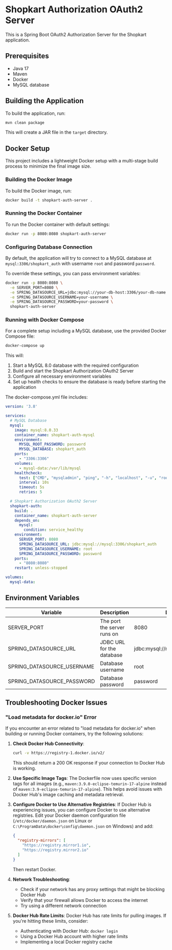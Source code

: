 # Shopkart Authorization OAuth2 Server

This is a Spring Boot OAuth2 Authorization Server for the Shopkart application.

## Prerequisites

- Java 17
- Maven
- Docker
- MySQL database

## Building the Application

To build the application, run:

```bash
mvn clean package
```

This will create a JAR file in the `target` directory.

## Docker Setup

This project includes a lightweight Docker setup with a multi-stage build process to minimize the final image size.

### Building the Docker Image

To build the Docker image, run:

```bash
docker build -t shopkart-auth-server .
```

### Running the Docker Container

To run the Docker container with default settings:

```bash
docker run -p 8080:8080 shopkart-auth-server
```

### Configuring Database Connection

By default, the application will try to connect to a MySQL database at `mysql:3306/shopkart_auth` with username `root` and password `password`.

To override these settings, you can pass environment variables:

```bash
docker run -p 8080:8080 \
  -e SERVER_PORT=8080 \
  -e SPRING_DATASOURCE_URL=jdbc:mysql://your-db-host:3306/your-db-name \
  -e SPRING_DATASOURCE_USERNAME=your-username \
  -e SPRING_DATASOURCE_PASSWORD=your-password \
  shopkart-auth-server
```

### Running with Docker Compose

For a complete setup including a MySQL database, use the provided Docker Compose file:

```bash
docker-compose up
```

This will:
1. Start a MySQL 8.0 database with the required configuration
2. Build and start the Shopkart Authorization OAuth2 Server
3. Configure all necessary environment variables
4. Set up health checks to ensure the database is ready before starting the application

The docker-compose.yml file includes:

```yaml
version: '3.8'

services:
  # MySQL Database
  mysql:
    image: mysql:8.0.33
    container_name: shopkart-auth-mysql
    environment:
      MYSQL_ROOT_PASSWORD: password
      MYSQL_DATABASE: shopkart_auth
    ports:
      - "3306:3306"
    volumes:
      - mysql-data:/var/lib/mysql
    healthcheck:
      test: ["CMD", "mysqladmin", "ping", "-h", "localhost", "-u", "root", "-ppassword"]
      interval: 10s
      timeout: 5s
      retries: 5

  # Shopkart Authorization OAuth2 Server
  shopkart-auth:
    build: .
    container_name: shopkart-auth-server
    depends_on:
      mysql:
        condition: service_healthy
    environment:
      SERVER_PORT: 8080
      SPRING_DATASOURCE_URL: jdbc:mysql://mysql:3306/shopkart_auth
      SPRING_DATASOURCE_USERNAME: root
      SPRING_DATASOURCE_PASSWORD: password
    ports:
      - "8080:8080"
    restart: unless-stopped

volumes:
  mysql-data:
```

## Environment Variables

| Variable | Description | Default Value |
|----------|-------------|---------------|
| SERVER_PORT | The port the server runs on | 8080 |
| SPRING_DATASOURCE_URL | JDBC URL for the database | jdbc:mysql://mysql:3306/shopkart_auth |
| SPRING_DATASOURCE_USERNAME | Database username | root |
| SPRING_DATASOURCE_PASSWORD | Database password | password |

## Troubleshooting Docker Issues

### "Load metadata for docker.io" Error

If you encounter an error related to "load metadata for docker.io" when building or running Docker containers, try the following solutions:

1. **Check Docker Hub Connectivity**:
   ```bash
   curl -v https://registry-1.docker.io/v2/
   ```
   This should return a 200 OK response if your connection to Docker Hub is working.

2. **Use Specific Image Tags**:
   The Dockerfile now uses specific version tags for all images (e.g., `maven:3.9.0-eclipse-temurin-17-alpine` instead of `maven:3.9-eclipse-temurin-17-alpine`). This helps avoid issues with Docker Hub's image caching and metadata retrieval.

3. **Configure Docker to Use Alternative Registries**:
   If Docker Hub is experiencing issues, you can configure Docker to use alternative registries. Edit your Docker daemon configuration file (`/etc/docker/daemon.json` on Linux or `C:\ProgramData\docker\config\daemon.json` on Windows) and add:
   ```json
   {
     "registry-mirrors": [
       "https://registry.mirror1.io",
       "https://registry.mirror2.io"
     ]
   }
   ```
   Then restart Docker.

4. **Network Troubleshooting**:
   - Check if your network has any proxy settings that might be blocking Docker Hub
   - Verify that your firewall allows Docker to access the internet
   - Try using a different network connection

5. **Docker Hub Rate Limits**:
   Docker Hub has rate limits for pulling images. If you're hitting these limits, consider:
   - Authenticating with Docker Hub: `docker login`
   - Using a Docker Hub account with higher rate limits
   - Implementing a local Docker registry cache
